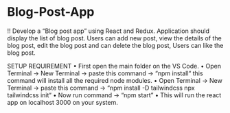 # Blog-Post-App

!! Develop a “Blog post app” using React and Redux. Application should
  display the list of blog post. Users can add new post, view the details of
  the blog post, edit the blog post and can delete the blog post, Users can
  like the blog post.

  SETUP REQUIREMENT
• First open the main folder on the VS Code.
• Open Terminal -> New Terminal -> paste this command ->
“npm install“ this command will install all the required node modules.
• Open Terminal -> New Terminal -> paste this command ->
“npm install -D tailwindcss
npx tailwindcss init“
• Now run command -> “npm start”
• This will run the react app on localhost 3000 on your system.
